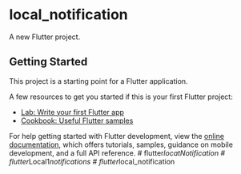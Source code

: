 # local_notification

A new Flutter project.

## Getting Started

This project is a starting point for a Flutter application.

A few resources to get you started if this is your first Flutter project:

- [Lab: Write your first Flutter app](https://docs.flutter.dev/get-started/codelab)
- [Cookbook: Useful Flutter samples](https://docs.flutter.dev/cookbook)

For help getting started with Flutter development, view the
[online documentation](https://docs.flutter.dev/), which offers tutorials,
samples, guidance on mobile development, and a full API reference.
#   f l u t t e r _ l o c a t N o t i f i c a t i o n  
 #   f l u t t e r _ L o c a l 1 _ n o t i f i c a t i o n s  
 #   f l u t t e r _ l o c a l _ n o t i f i c a t i o n  
 